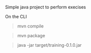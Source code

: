 
Simple java project to perform execises

On the CLI
>mvn compile

>mvn package

>java -jar target/training-0.1.0.jar



